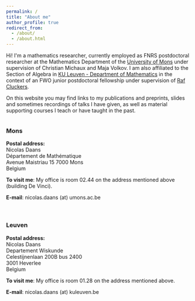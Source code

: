 ```yaml
---
permalink: /
title: "About me"
author_profile: true
redirect_from: 
  - /about/
  - /about.html
---
```


Hi! I'm a mathematics researcher, currently employed as FNRS postdoctoral researcher at the Mathematics Department of the [University of Mons](https://web.umons.ac.be/fs-mathematique/en/home/) under supervision of Christian Michaux and Maja Volkov.
I am also affiliated to the Section of Algebra in [KU Leuven - Department of Mathematics](https://wis.kuleuven.be/algebra) in the context of an FWO junior postdoctoral fellowship under supervision of [Raf Cluckers](https://rcluckers.perso.math.cnrs.fr/).

On this website you may find links to my publications and preprints, slides and sometimes recordings of talks I have given, as well as material supporting courses I teach or have taught in the past.

<style>
  .flex-container {
    display: flex;
    flex-wrap: wrap; /* Allows columns to stack on smaller screens */
    gap: 20px; /* Adjust the space between columns */
  }
  .flex-column {
    flex: 1; /* Each column will take up equal space */
    min-width: 300px; /* Prevents columns from getting too narrow */
  }
  /* Optional: for stacking on smaller screens */
  @media (max-width: 768px) {
    .flex-container {
      flex-direction: column;
    }
  }
</style>

<div class="flex-container">
<div class="flex-column">

### Mons

**Postal address:**  
Nicolas Daans  
Département de Mathématique  
Avenue Maistriau 15
7000 Mons  
Belgium  

**To visit me**: My office is room 02.44 on the address mentioned above (building De Vinci).

**E-mail**: nicolas.daans (at) umons.ac.be

</div>
<div class="flex-column">

### Leuven

**Postal address:**  
Nicolas Daans  
Departement Wiskunde  
Celestijnenlaan 200B bus 2400  
3001 Heverlee  
Belgium  

**To visit me**: My office is room 01.28 on the address mentioned above.

**E-mail**: nicolas.daans (at) kuleuven.be

</div>
</div>
